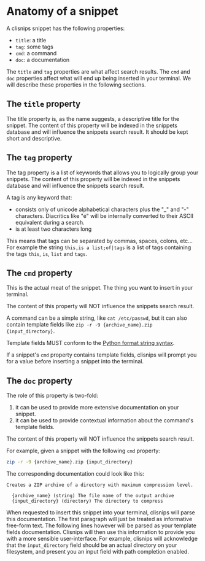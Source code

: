 # Anatomy of a snippet

A clisnips snippet has the following properties:

 * `title`: a title
 * `tag`: some tags
 * `cmd`: a command
 * `doc`: a documentation

The `title` and `tag` properties are what affect search results.
The `cmd` and `doc` properties affect what will end up being inserted in your terminal.
We will describe these properties in the following sections.

## The `title` property

The title property is, as the name suggests, a descriptive title for the snippet.
The content of this property will be indexed in the snippets database and will influence the snippets search result.
It should be kept short and descriptive.

## The `tag` property

The tag property is a list of keywords that allows you to logically group your snippets.
The content of this property will be indexed in the snippets database and will influence the snippets search result.

A tag is any keyword that:
 * consists only of unicode alphabetical characters plus the "_" and "-" characters.
   Diacritics like "é" will be internally converted to their ASCII equivalent during a search.
 * is at least two characters long

This means that tags can be separated by commas, spaces, colons, etc...
For example the string `this,is a list;of|tags` is a list of tags containing the tags `this`, `is`, `list` and `tags`.

## The `cmd` property

This is the actual meat of the snippet. The thing you want to insert in your terminal.

The content of this property will NOT influence the snippets search result.

A command can be a simple string, like `cat /etc/passwd`,
but it can also contain template fields like `zip -r -9 {archive_name}.zip {input_directory}`.

Template fields MUST conform to the [Python format string syntax](https://docs.python.org/3.8/library/string.html#format-string-syntax).

If a snippet's `cmd` property contains template fields,
clisnips will prompt you for a value before inserting a snippet into the terminal.

## The `doc` property

The role of this property is two-fold:
  1. it can be used to provide more extensive documentation on your snippet.
  2. it can be used to provide contextual information about the command's template fields.

The content of this property will NOT influence the snippets search result.

For example, given a snippet with the following `cmd` property:
```sh
zip -r -9 {archive_name}.zip {input_directory}
```
The corresponding documentation could look like this:
```
Creates a ZIP archive of a directory with maximum compression level.

  {archive_name} (string) The file name of the output archive
  {input_directory} (directory) The directory to compress
```

When requested to insert this snippet into your terminal, clisnips will parse this documentation.
The first paragraph will just be treated as informative free-form text.
The following lines however will be parsed as your template fields documentation.
Clisnips will then use this information to provide you with a more sensible user-interface.
For example, clisnips will acknowledge that the `input_directory` field should be an actual directory
on your filesystem, and present you an input field with path completion enabled.
